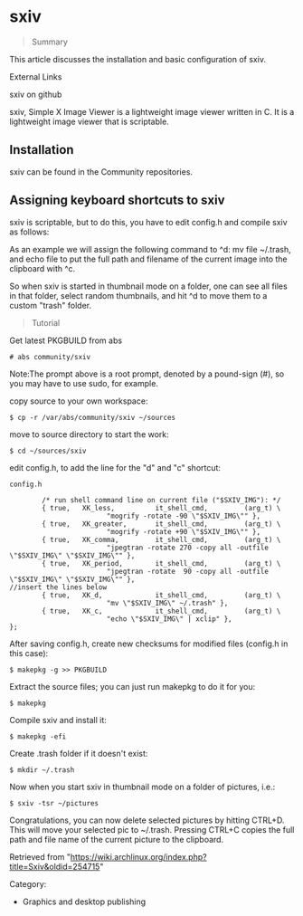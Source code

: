 sxiv
====

> Summary

This article discusses the installation and basic configuration of sxiv.

External Links

sxiv on github

sxiv, Simple X Image Viewer is a lightweight image viewer written in C.
It is a lightweight image viewer that is scriptable.

Installation
------------

sxiv can be found in the Community repositories.

Assigning keyboard shortcuts to sxiv
------------------------------------

sxiv is scriptable, but to do this, you have to edit config.h and
compile sxiv as follows:

As an example we will assign the following command to ^d:
mv file ~/.trash, and echo file  to put the full path and filename of
the current image into the clipboard with ^c.

So when sxiv is started in thumbnail mode on a folder, one can see all
files in that folder, select random thumbnails, and hit ^d to move them
to a custom "trash" folder.

> Tutorial

Get latest PKGBUILD from abs

    # abs community/sxiv

Note:The prompt above is a root prompt, denoted by a pound-sign (#), so
you may have to use sudo, for example.

copy source to your own workspace:

    $ cp -r /var/abs/community/sxiv ~/sources

move to source directory to start the work:

    $ cd ~/sources/sxiv

edit config.h, to add the line for the "d" and "c" shortcut:

    config.h

            /* run shell command line on current file ("$SXIV_IMG"): */
            { true,   XK_less,          it_shell_cmd,         (arg_t) \
                            "mogrify -rotate -90 \"$SXIV_IMG\"" },
            { true,   XK_greater,       it_shell_cmd,         (arg_t) \
                            "mogrify -rotate +90 \"$SXIV_IMG\"" },
            { true,   XK_comma,         it_shell_cmd,         (arg_t) \
                            "jpegtran -rotate 270 -copy all -outfile \"$SXIV_IMG\" \"$SXIV_IMG\"" },
            { true,   XK_period,        it_shell_cmd,         (arg_t) \
                            "jpegtran -rotate  90 -copy all -outfile \"$SXIV_IMG\" \"$SXIV_IMG\"" },
    //insert the lines below
            { true,   XK_d,             it_shell_cmd,         (arg_t) \
                            "mv \"$SXIV_IMG\" ~/.trash" },
            { true,   XK_c,             it_shell_cmd,         (arg_t) \
                            "echo \"$SXIV_IMG\" | xclip" },
    };

After saving config.h, create new checksums for modified files (config.h
in this case):

    $ makepkg -g >> PKGBUILD

Extract the source files; you can just run makepkg to do it for you:

    $ makepkg

Compile sxiv and install it:

    $ makepkg -efi

Create .trash folder if it doesn't exist:

    $ mkdir ~/.trash

Now when you start sxiv in thumbnail mode on a folder of pictures, i.e.:

    $ sxiv -tsr ~/pictures

Congratulations, you can now delete selected pictures by hitting CTRL+D.
This will move your selected pic to ~/.trash. Pressing CTRL+C copies the
full path and file name of the current picture to the clipboard.

Retrieved from
"https://wiki.archlinux.org/index.php?title=Sxiv&oldid=254715"

Category:

-   Graphics and desktop publishing
